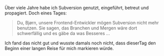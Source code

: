 
Über viele Jahre habe ich Subversion genutzt, eingeführt, betreut und propagiert.
Doch eines Tages:

> Du, Bjørn, unsere Frontend-Entwickler mögen
> Subversion nicht mehr benutzen. 
> Sie sagen, das  Branchen und Mergen wäre
> dort schwerfällig und
> es gäbe da was Besseres ...

Ich fand das nicht gut und wusste damals noch nicht,
dass dieserTag den Beginn einer langen Reise für mich 
markieren würde.



